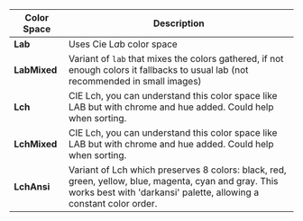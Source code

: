 | Color Space | Description |
|-------------|-------------|
**Lab** | Uses Cie L*a*b color space
**LabMixed** | Variant of `lab` that mixes the colors gathered, if not enough colors it fallbacks to usual lab (not recommended in small images)
**Lch** | CIE Lch, you can understand this color space like LAB but with chrome and hue added. Could help when sorting.
**LchMixed** | CIE Lch, you can understand this color space like LAB but with chrome and hue added. Could help when sorting.
**LchAnsi** | Variant of Lch which preserves 8 colors: black, red, green, yellow, blue, magenta, cyan and gray. This works best with 'darkansi' palette, allowing a constant color order.
